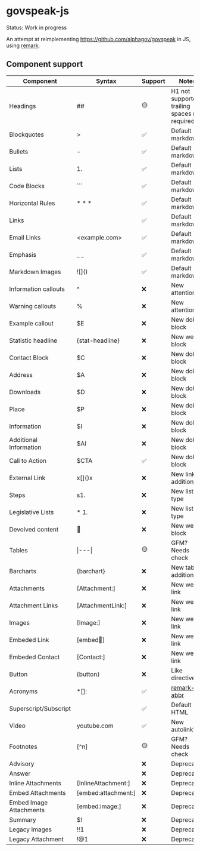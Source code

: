 # govspeak-js

Status: Work in progress

An attempt at reimplementing https://github.com/alphagov/govspeak in JS, using
[remark](https://github.com/remarkjs/remark).

## Component support

| Component               | Syntax              | Support | Notes              |
| ----------------------- | ------------------- |---------|------------------- |
| Headings                | ##                  | 🟡 | H1 not supported, trailing spaces not required |
| Blockquotes             | \>                  | ✅ | Default markdown   |
| Bullets                 | \-                  | ✅️ | Default markdown   |
| Lists                   | 1.                  | ✅️ | Default markdown   |
| Code Blocks             | \`\`\`              | ✅️ | Default markdown   |
| Horizontal Rules        | \* \* \*            | ✅️ | Default markdown   |
| Links                   | []()                | ✅️ | Default markdown   |
| Email Links             | <example.com\>      | ✅️ | Default markdown   |
| Emphasis                |  \_ \_              | ✅️ | Default markdown   |
| Markdown Images         | \!\[\]\(\)          | ✅️ | Default markdown   |
| Information callouts    | ^                   | ❌ | New attention?     |
| Warning callouts        | %                   | ❌ | New attention?     |
| Example callout         | $E                  | ❌ | New dollar block   |
| Statistic headline      | {stat-headline}     | ❌ | New weird block    |
| Contact Block           | $C                  | ❌ | New dollar block   |
| Address                 | $A                  | ❌ | New dollar block   |
| Downloads               | $D                  | ❌ | New dollar block   |
| Place                   | $P                  | ❌ | New dollar block   |
| Information             | $I                  | ❌ | New dollar block   |
| Additional Information  | $AI                 | ❌ | New dollar block   |
| Call to Action          | $CTA                | ✅️ | New dollar block   |
| External Link           | x\[\]\(\)x          | ❌ | New link addition  |
| Steps                   | s1.                 | ❌ | New list type      |
| Legislative Lists       | \* 1.               | ❌ | New list type      |
| Devolved content        | :england:           | ❌ | New weird block    |
| Tables                  | \|---\|             | 🟡 | GFM? Needs check   |
| Barcharts               | {barchart}          | ❌ | New table addition |
| Attachments             | [Attachment:]       | ❌ | New weird link     |
| Attachment Links        | [AttachmentLink:]   | ❌ | New weird link     |
| Images                  | [Image:]            | ❌ | New weird link     |
| Embeded Link            | [embed:link:]       | ❌ | New weird link     |
| Embeded Contact         | [Contact:]          | ❌ | New weird link     |
| Button                  | {button}            | ❌ | Like directives    |
| Acronyms                | \*[]:               | ✅ | [remark-abbr][]    |
| Superscript/Subscript   | <sup>               | ✅ | Default HTML       |
| Video                   | youtube.com         | ✅ | New autolink?      |
| Footnotes               | [^n]                | 🟡 | GFM? Needs check   |
| Advisory                |                     | ❌ | Deprecated         |
| Answer                  |                     | ❌ | Deprecated         |
| Inline Attachments      | [InlineAttachment:] | ❌ | Deprecated         |
| Embed Attachments       | [embed:attachment:] | ❌ | Deprecated         |
| Embed Image Attachments | [embed:image:]      | ❌ | Deprecated         |
| Summary                 | $!                  | ❌ | Deprecated         |
| Legacy Images           | !!1                 | ❌ | Deprecated         |
| Legacy Attachment       | !@1                 | ❌ | Deprecated         |

<!-- Definitions -->

[remark-abbr]: https://www.github.com/richardtowers/remark-abbr
